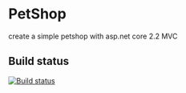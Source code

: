 # PetShop
create a simple petshop with asp.net core 2.2 MVC

## Build status
[![Build status](https://ci.appveyor.com/api/projects/status/nrcfe1l3i2qi9p2h/branch/master?svg=true)](https://ci.appveyor.com/project/mateusggeracino/petshop/branch/master)
